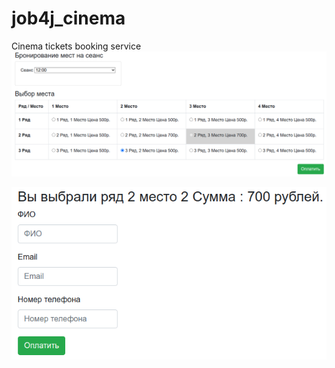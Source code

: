 # job4j_cinema
Cinema tickets booking service 
![ScreenShot](images/hall.png)

![ScreenShot](images/payment.png)